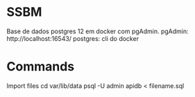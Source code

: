 # SSBM
Base de dados postgres 12 em docker com pgAdmin.
pgAdmin: http://localhost:16543/
postgres: cli do docker

# Commands
Import files
cd var/lib/data
psql -U admin apidb < filename.sql